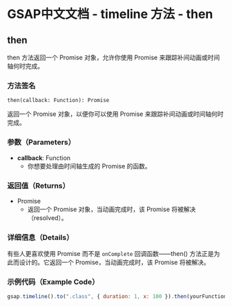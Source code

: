 # GSAP中文文档 - timeline 方法 - then

## then

then 方法返回一个 Promise 对象，允许你使用 Promise 来跟踪补间动画或时间轴何时完成。

### 方法签名

```plaintext
then(callback: Function): Promise
```

返回一个 Promise 对象，以便你可以使用 Promise 来跟踪补间动画或时间轴何时完成。

### 参数（Parameters）

- **callback**: Function
  - 你想要处理由时间轴生成的 Promise 的函数。

### 返回值（Returns）

- Promise
  - 返回一个 Promise 对象，当动画完成时，该 Promise 将被解决（resolved）。

### 详细信息（Details）

有些人更喜欢使用 Promise 而不是 `onComplete` 回调函数——then() 方法正是为此而设计的。它返回一个 Promise，当动画完成时，该 Promise 将被解决。

### 示例代码（Example Code）

```javascript
gsap.timeline().to(".class", { duration: 1, x: 100 }).then(yourFunction).then(...);
```
